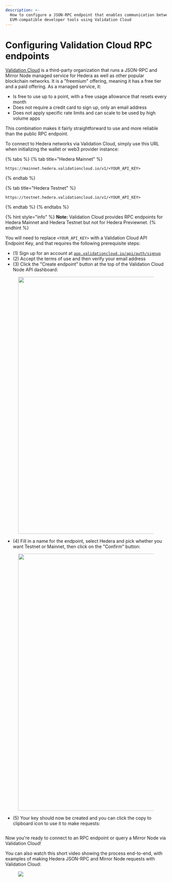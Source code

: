 ```yaml
---
description: >-
  How to configure a JSON-RPC endpoint that enables communication between
  EVM-compatible developer tools using Validation Cloud
---
```


# Configuring Validation Cloud RPC endpoints

[Validation Cloud](https://www.validationcloud.io/node) is a third-party organization that runs a JSON-RPC and Mirror Node managed service for Hedera as well as other popular blockchain networks. It is a "freemium" offering, meaning it has a free tier and a paid offering. As a managed service, it:

* Is free to use up to a point, with a free usage allowance that resets every month
* Does not require a credit card to sign up, only an email address
* Does not apply specific rate limits and can scale to be used by high volume apps

This combination makes it fairly straightforward to use and more reliable than the public RPC endpoint.

To connect to Hedera networks via Validation Cloud, simply use this URL when initializing the wallet or web3 provider instance:

{% tabs %}
{% tab title="Hedera Mainnet" %}
```
https://mainnet.hedera.validationcloud.io/v1/<YOUR_API_KEY>
```
{% endtab %}

{% tab title="Hedera Testnet" %}
```
https://testnet.hedera.validationcloud.io/v1/<YOUR_API_KEY>
```
{% endtab %}
{% endtabs %}

{% hint style="info" %}
**Note:** Validation Cloud provides RPC endpoints for Hedera Mainnet and Hedera Testnet but not for Hedera Previewnet.
{% endhint %}

You will need to replace `<YOUR_API_KEY>` with a Validation Cloud API Endpoint Key, and that requires the following prerequisite steps:

* (1) Sign up for an account at [`app.validationcloud.io/api/auth/signup`](https://app.validationcloud.io/api/auth/signup)
* (2) Accept the terms of use and then verify your email address
* (3) Click the "Create endpoint" button at the top of the Validation Cloud Node API dashboard:

<figure><img src="https://i.imgur.com/2fp8Mkr.png" alt="" width="800"><figcaption></figcaption></figure>

* (4) Fill in a name for the endpoint, select Hedera and pick whether you want Testnet or Mainnet, then click on the "Confirm" button:

<figure><img src="https://i.imgur.com/BgOdiku.png" alt="" width="800"><figcaption></figcaption></figure>

* (5) Your key should now be created and you can click the copy to clipboard icon to use it to make requests:

<figure><img src="https://i.imgur.com/adXZzMZ.png" alt=""><figcaption></figcaption></figure>

Now you're ready to connect to an RPC endpoint or query a Mirror Node via Validation Cloud!

You can also watch this short video showing the process end-to-end, with examples of making Hedera JSON-RPC and Mirror Node requests with Validation Cloud:

<figure>
    <a href="https://www.loom.com/share/22cb87ee589248e58c95bbba6edc1667">
      <img style="max-width:800px;" src="https://cdn.loom.com/sessions/thumbnails/22cb87ee589248e58c95bbba6edc1667-with-play.gif">
    </a>
</figure>
